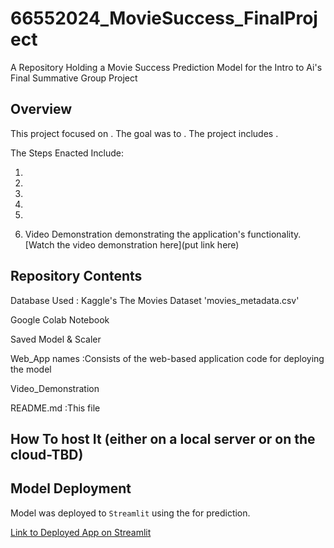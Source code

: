 # 66552024_MovieSuccess_FinalProject
A Repository Holding a Movie Success Prediction Model for the Intro to Ai's Final Summative Group Project 


## Overview
This project focused on . The goal was to . The project includes .

The Steps Enacted Include:

1.

2. 

3.
   
4. 
   
5. 
   
6. Video Demonstration demonstrating the application's functionality.  [Watch the video demonstration here](put link here)



## Repository Contents
Database Used : Kaggle's The Movies Dataset 'movies_metadata.csv'

Google Colab Notebook

Saved  Model & Scaler

Web_App names  :Consists of the web-based application code for deploying the model

Video_Demonstration

README.md :This file



## How To host It (either on a local server or on the cloud-TBD)



## Model Deployment
Model was deployed to `Streamlit` using the  for prediction.


[Link to Deployed App on Streamlit](https://66552024moviesuccessfinalproject-xwyrqgxk7xhpme33yg2kmk.streamlit.app/)
